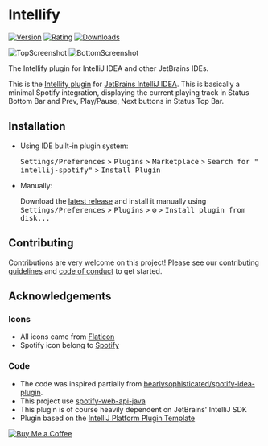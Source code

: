 # Intellify

[![Version](https://img.shields.io/jetbrains/plugin/v/PLUGIN_ID)](https://plugins.jetbrains.com/plugin/PLUGIN_ID/versions)
[![Rating](https://img.shields.io/jetbrains/plugin/r/rating/PLUGIN_ID)](https://plugins.jetbrains.com/plugin/PLUGIN_ID/reviews)
[![Downloads](https://img.shields.io/jetbrains/plugin/d/PLUGIN_ID)](https://plugins.jetbrains.com/plugin/PLUGIN_ID)

![TopScreenshot]()
![BottomScreenshot]()

<!-- Plugin description -->

The Intellify plugin for IntelliJ IDEA and other JetBrains IDEs.

This is the [Intellify plugin](https://plugins.jetbrains.com/plugin/PLUGIN_ID/versions)
for [JetBrains IntelliJ IDEA](https://www.jetbrains.com/idea/). This is basically a minimal Spotify integration,
displaying the current playing track in Status Bottom Bar and Prev, Play/Pause, Next buttons in Status Top Bar.

<!-- Plugin description end -->

## Installation

- Using IDE built-in plugin system:

  <kbd>Settings/Preferences</kbd> > <kbd>Plugins</kbd> > <kbd>Marketplace</kbd> > <kbd>Search for "
  intellij-spotify"</kbd> >
  <kbd>Install Plugin</kbd>

- Manually:

  Download the [latest release](https://github.com/KikiManjaro/intellij-spotify/releases/latest) and install it manually
  using
  <kbd>Settings/Preferences</kbd> > <kbd>Plugins</kbd> > <kbd>⚙️</kbd> > <kbd>Install plugin from disk...</kbd>

## Contributing

Contributions are very welcome on this project! Please see our [contributing guidelines](CONTRIBUTING.md)
and [code of conduct](CODE_OF_CONDUCT.md) to get started.

## Acknowledgements

### Icons

* All icons came from [Flaticon](https://www.flaticon.com/)
* Spotify icon belong to [Spotify](https://www.spotify.com/)

### Code

* The code was inspired partially from [bearlysophisticated/spotify-idea-plugin](https://github.com/bearlysophisticated/spotify-idea-plugin).
* This project use [spotify-web-api-java](https://github.com/spotify-web-api-java/spotify-web-api-java)
* This plugin is of course heavily dependent on JetBrains' IntelliJ SDK
* Plugin based on the [IntelliJ Platform Plugin Template](https://github.com/JetBrains/intellij-platform-plugin-template)

[![Buy Me a Coffee](https://img.buymeacoffee.com/api/?url=aHR0cHM6Ly9pbWcuYnV5bWVhY29mZmVlLmNvbS9hcGkvP3VybD1hSFIwY0hNNkx5OWpaRzR1WW5WNWJXVmhZMjltWm1WbExtTnZiUzkxY0d4dllXUnpMM0J5YjJacGJHVmZjR2xqZEhWeVpYTXZNakF5TVM4d015ODBZekkwT0RnNE1XWmxOVE5pWmprM1lUa3pOV1kxWm1NNFlqRXpPV1EyTWk1d2JtYz0mc2l6ZT0zMDAmbmFtZT1raWtpbWFuamFybw==&creator=kikimanjaro&is_creating=creating%20mobile%20apps%20and%20plugins&design_code=1&design_color=%23ff813f&slug=kikimanjaro)](https://www.buymeacoffee.com/kikimanjaro)

